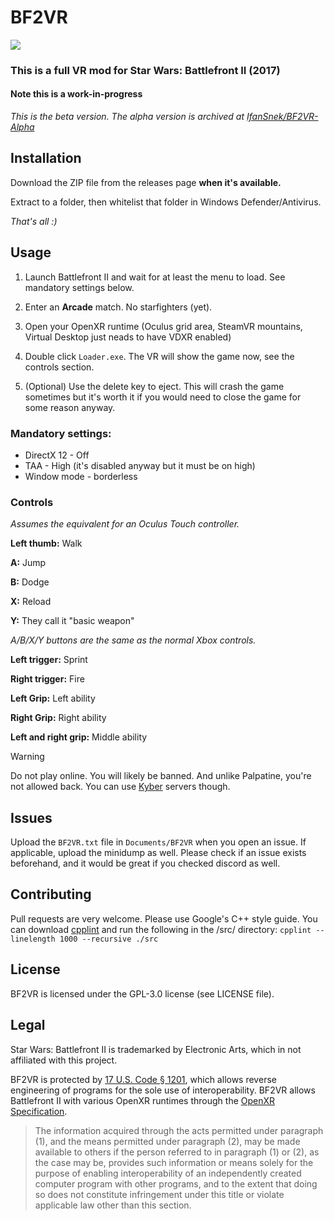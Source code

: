 # BF2VR
[![](https://img.shields.io/badge/Discord-Testers%20-blueviolet)](https://discord.gg/mrKYwzd3N4)
### This is a full VR mod for Star Wars: Battlefront II (2017)
#### Note this is a work-in-progress
_This is the beta version. The alpha version is archived at [IfanSnek/BF2VR-Alpha](https://github.com/IfanSnek/BF2VR-Alpha/)_

## Installation
Download the ZIP file from the releases page **when it's available.**

Extract to a folder, then whitelist that folder in Windows Defender/Antivirus.

*That's all :)*

## Usage
1) Launch Battlefront II and wait for at least the menu to load. See mandatory settings below.

2) Enter an **Arcade** match. No starfighters (yet).

3) Open your OpenXR runtime (Oculus grid area, SteamVR mountains, Virtual Desktop just neads to have VDXR enabled)

4) Double click `Loader.exe`. The VR will show the game now, see the controls section.

5) (Optional) Use the delete key to eject. This will crash the game sometimes but it's worth it if you would need to close the game for some reason anyway.

### Mandatory settings:
* DirectX 12 - Off
* TAA - High (it's disabled anyway but it must be on high)
* Window mode - borderless

### Controls
*Assumes the equivalent for an Oculus Touch controller.*

**Left thumb:** Walk

**A:** Jump

**B:** Dodge

**X:** Reload

**Y:** They call it "basic weapon"

*A/B/X/Y buttons are the same as the normal Xbox controls.*

**Left trigger:** Sprint

**Right trigger:** Fire

**Left Grip:** Left ability

**Right Grip:** Right ability

**Left and right grip:** Middle ability

> [!WARNING]  
> Do not play online. You will likely be banned. And unlike Palpatine, you're not allowed back. You can use [Kyber](https://github.com/ArmchairDevelopers/Kyber) servers though.

## Issues

Upload the `BF2VR.txt` file in `Documents/BF2VR` when you open an issue. If applicable, upload the minidump as well. Please check if an issue exists beforehand, and it would be great if you checked discord as well.

## Contributing

Pull requests are very welcome. Please use Google's C++ style guide. You can download [cpplint](https://pypi.org/project/cpplint/) and run the following in the /src/ directory:
`cpplint --linelength 1000 --recursive ./src`

## License
BF2VR is licensed under the GPL-3.0 license (see LICENSE file).

## Legal
Star Wars: Battlefront II is trademarked by Electronic Arts, which in not affiliated with this project. 

BF2VR is protected by [17 U.S. Code § 1201](https://www.law.cornell.edu/uscode/text/17/1201), which allows reverse engineering of programs for the sole use of interoperability. BF2VR allows Battlefront II with various OpenXR runtimes through the [OpenXR Specification](https://registry.khronos.org/OpenXR/specs/1.0/html/xrspec.html).

> The information acquired through the acts permitted under paragraph (1), and the means permitted under paragraph (2), may be made available to others if the person referred to in paragraph (1) or (2), as the case may be, provides such information or means solely for the purpose of enabling interoperability of an independently created computer program with other programs, and to the extent that doing so does not constitute infringement under this title or violate applicable law other than this section.
